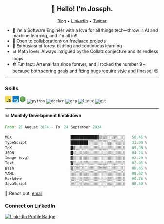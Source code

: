 <h2 align="center">👋 Hello! I'm Joseph.</h2>
<p align="center">
  <a href="https://ngugi-dev-blog-page.vercel.app/blog/">Blog</a> •
  <a href="https://www.linkedin.com/in/dev-joseph">LinkedIn</a> •
  <a href="#">Twitter</a> 
</p>


- 🔭 I'm a Software Engineer with a love for all things tech—throw in AI and machine learning, and I'm all in!!
- 💬 Open to collaborations on freelance projects
- 🌳 Enthusiast of forest bathing and continuous learning
- 📊 Math lover: Always intrigued by the Collatz conjecture and its endless loops
- ⚽ Fun fact: Arsenal fan since forever, and I rocked the number 9 – because both scoring goals and fixing bugs require style and finesse! 😉

-------


### Skills
<code><img height="20" alt="javascript" src="https://raw.githubusercontent.com/github/explore/80688e429a7d4ef2fca1e82350fe8e3517d3494d/topics/javascript/javascript.png"></code>
<code><img height="20" alt="typescript" src="https://raw.githubusercontent.com/github/explore/80688e429a7d4ef2fca1e82350fe8e3517d3494d/topics/typescript/typescript.png"></code>
<code><img height="20" alt="nodejs" src="https://raw.githubusercontent.com/github/explore/80688e429a7d4ef2fca1e82350fe8e3517d3494d/topics/nodejs/nodejs.png"></code>
<code><img height="20" alt="python" src="https://cdn.cdnlogo.com/logos/p/3/python.svg"></code>
<code><img height="20" alt="docker" src="https://cdn.worldvectorlogo.com/logos/docker.svg"></code>
<code><img height="20" alt="gcp" src="https://cdn.cdnlogo.com/logos/g/75/google-cloud.svg"></code>
<code><img height="20" alt="linux" src="https://cdn.cdnlogo.com/logos/l/21/linux-tux.svg"></code>
<code><img height="20" alt="git" src="https://cdn.worldvectorlogo.com/logos/git-icon.svg"></code>

-------

📊 **Monthly Development Breakdown**

<!--START_SECTION:waka-->

```rust
From: 25 August 2024 - To: 24 September 2024

MDX                           ████████████▓░░░░░░░░░░░░   50.45 %
TypeScript                    ████████░░░░░░░░░░░░░░░░░   31.90 %
TeX                           █▒░░░░░░░░░░░░░░░░░░░░░░░   05.96 %
JSON                          █░░░░░░░░░░░░░░░░░░░░░░░░   04.24 %
Image (svg)                   ▓░░░░░░░░░░░░░░░░░░░░░░░░   02.29 %
Text                          ▓░░░░░░░░░░░░░░░░░░░░░░░░   02.05 %
Bash                          ▒░░░░░░░░░░░░░░░░░░░░░░░░   00.85 %
YAML                          ░░░░░░░░░░░░░░░░░░░░░░░░░   00.62 %
Markdown                      ░░░░░░░░░░░░░░░░░░░░░░░░░   00.56 %
JavaScript                    ░░░░░░░░░░░░░░░░░░░░░░░░░   00.50 %
```

<!--END_SECTION:waka-->

📧 Reach out: [email](mailto:josephngugi.dev@gmail.com)

### Connect on LinkedIn
[![LinkedIn Profile Badge](https://img.shields.io/badge/LinkedIn-2D9CDB?style=for-the-badge&logo=linkedin&logoColor=white)](https://www.linkedin.com/in/dev-joseph)
